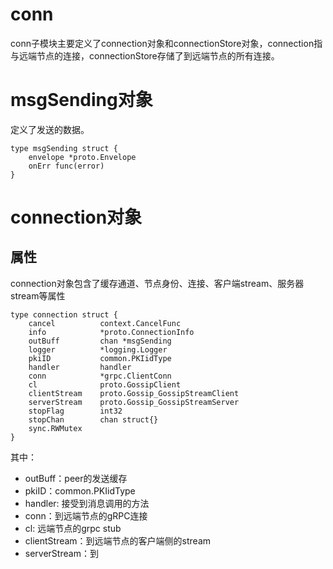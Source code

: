 conn
===

conn子模块主要定义了connection对象和connectionStore对象，connection指与远端节点的连接，connectionStore存储了到远端节点的所有连接。

# msgSending对象

定义了发送的数据。

```golang
type msgSending struct {
	envelope *proto.Envelope
	onErr func(error)
}
```

# connection对象

## 属性

connection对象包含了缓存通道、节点身份、连接、客户端stream、服务器stream等属性

```golang
type connection struct {
	cancel			context.CancelFunc
	info			*proto.ConnectionInfo
	outBuff			chan *msgSending
	logger			*logging.Logger
	pkiID 			common.PKIidType
	handler			handler
	conn 			*grpc.ClientConn
	cl 				proto.GossipClient
	clientStream	proto.Gossip_GossipStreamClient
	serverStream 	proto.Gossip_GossipStreamServer
	stopFlag 		int32
	stopChan 		chan struct{}
	sync.RWMutex
}
```

其中：

- outBuff：peer的发送缓存
- pkiID：common.PKIidType
- handler: 接受到消息调用的方法
- conn：到远端节点的gRPC连接
- cl: 远端节点的grpc stub
- clientStream：到远端节点的客户端侧的stream
- serverStream：到